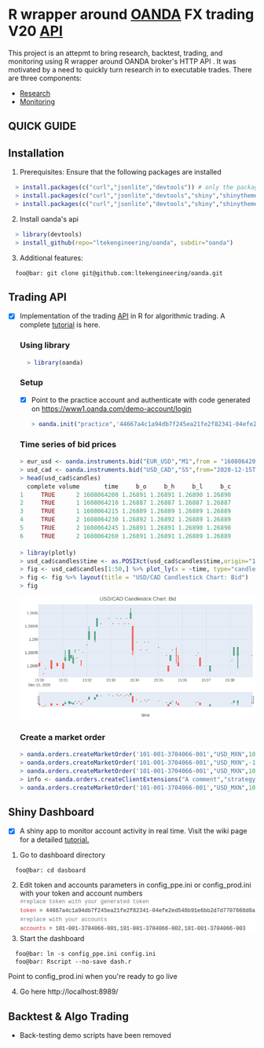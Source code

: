 # R wrapper around [OANDA](https://www.oanda.com/us-en/) FX trading V20 [API](https://developer.oanda.com/rest-live-v20/introduction/)
This project is an attepmt to bring research, backtest, trading, and monitoring using R wrapper around OANDA broker's HTTP API . It was motivated by a need to quickly turn research in to executable trades. There are three components:
- [Research](https://github.com/thelawrencekhan/oanda/blob/main/README.md#trading-api)
- [Monitoring](https://github.com/thelawrencekhan/oanda/blob/main/README.md#shiny-dashboard)

## QUICK GUIDE
## Installation
1. Prerequisites: Ensure that the following packages are installed
  ``` R
    > install.packages(c("curl","jsonlite","devtools")) # only the package
    > install.packages(c("curl","jsonlite","devtools","shiny","shinythemes","ini")) # package + dashboard
    > install.packages(c("curl","jsonlite","devtools","shiny","shinythemes","ini","zoo")) #package + dashboard + demo backtest & toy algo trading
  ```
2. Install oanda's api
  ``` R
    > library(devtools)
    > install_github(repo="ltekengineering/oanda", subdir="oanda")
  ```
3. Additional features:
  ``` console
    foo@bar: git clone git@github.com:ltekengineering/oanda.git    
  ```

## Trading API
- [x] Implementation of the trading [API](http://developer.oanda.com/rest-live-v20/introduction/) in R for algorithmic trading. A complete [tutorial](https://github.com/ltekengineering/oanda/wiki/D.-Trading-Api-Tutorial) is here.
  ### Using library  
  ``` R
    > library(oanda)    
  ```
  ### Setup
  - [x] Point to the practice account and authenticate with code generated on https://www1.oanda.com/demo-account/login
    ``` R
    > oanda.init("practice",'44667a4c1a94db7f245ea21fe2f82341-04efe2ed548b91e6bb2d7d7707668d8a')
    ```
  ### Time series of bid prices
  ``` R
  > eur_usd <- oanda.instruments.bid("EUR_USD","M1",from = "1608064200") #2020-12-15 03:30 PM
  > usd_cad <- oanda.instruments.bid("USD_CAD","S5",from="2020-12-15T15:30:00") #with a resolution of 5 seconds
  > head(usd_cad$candles)
    complete volume       time     b_o     b_h     b_l     b_c
  1     TRUE      2 1608064200 1.26891 1.26891 1.26890 1.26890
  2     TRUE      1 1608064210 1.26887 1.26887 1.26887 1.26887
  3     TRUE      1 1608064215 1.26889 1.26889 1.26889 1.26889
  4     TRUE      2 1608064230 1.26892 1.26892 1.26889 1.26889
  5     TRUE      2 1608064245 1.26891 1.26891 1.26890 1.26890
  6     TRUE      2 1608064260 1.26891 1.26891 1.26889 1.26889

  > libray(plotly)
  > usd_cad$candles$time <- as.POSIXct(usd_cad$candles$time,origin="1970-01-01")
  > fig <- usd_cad$candles[1:50,] %>% plot_ly(x = ~time, type="candlestick",open = ~b_o, close = ~b_c, high = ~b_h, low = ~b_l) 
  > fig <- fig %>% layout(title = "USD/CAD Candlestick Chart: Bid")
  > fig
  ```
  ![Bid candlestick](https://github.com/ltekengineering/oanda/blob/main/media/bid.png)

  ### Create a market order
  ```R
  > oanda.orders.createMarketOrder('101-001-3704066-001',"USD_MXN",10000) #long 10000 USD/MXN
  > oanda.orders.createMarketOrder('101-001-3704066-001',"USD_MXN",-10000) #short 10000 USD/MXN
  > oanda.orders.createMarketOrder('101-001-3704066-001',"USD_MXN",10000,priceBound=19.86263) #worst pirce of 19.86263 else kill the order
  > info <- oanda.orders.createClientExtensions("A comment","strategy_9","my_order_10000")
  > oanda.orders.createMarketOrder('101-001-3704066-001',"USD_MXN",10000,priceBound=19.86263, info)  #add customization
  ```       

## Shiny Dashboard  
- [x] A shiny app to monitor account activity in real time. Visit the wiki page for a detailed [tutorial.](https://github.com/ltekengineering/oanda/wiki/C.-Dashboard)  

1. Go to dashboard directory
``` console
  foo@bar: cd dasboard
```
2. Edit token and accounts parameters in config_ppe.ini or config_prod.ini with your token and account numbers
    ![Ini file](https://github.com/ltekengineering/oanda/blob/main/media/key.png)
3. Start the dashboard
``` console
  foo@bar: ln -s config_ppe.ini config.ini 
  foo@bar: Rscript --no-save dash.r        
```
Point to config_prod.ini when you're ready to go live

4. Go here http://localhost:8989/

## Backtest & Algo Trading  
- Back-testing demo scripts have been removed
